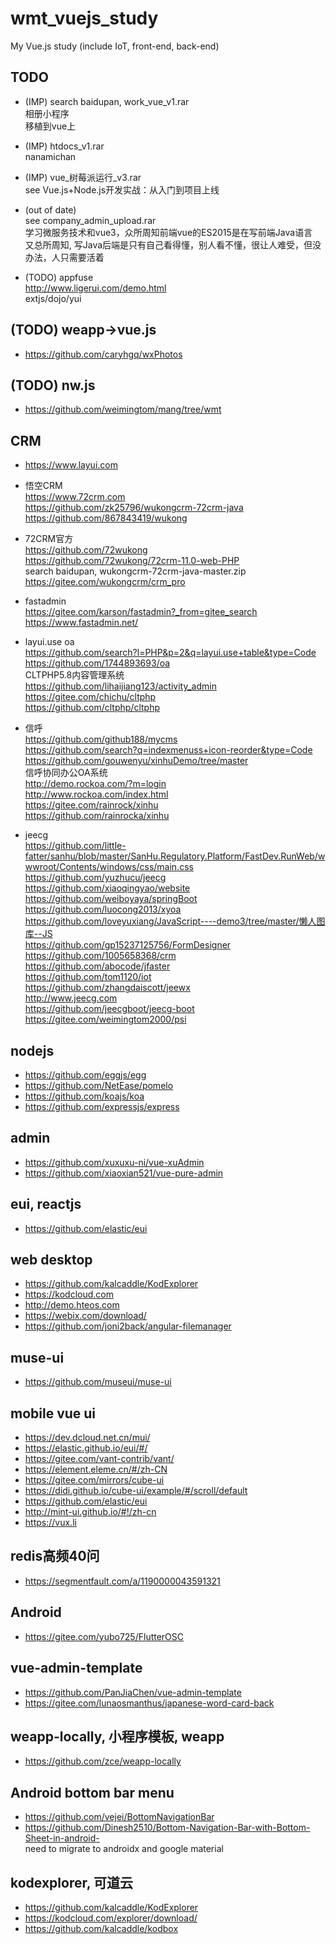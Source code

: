 # wmt_vuejs_study
My Vue.js study (include IoT, front-end, back-end)  

## TODO  
* (IMP) search baidupan, work_vue_v1.rar  
相册小程序  
移植到vue上  

* (IMP) htdocs_v1.rar  
nanamichan  

* (IMP) vue_树莓派运行_v3.rar  
see Vue.js+Node.js开发实战：从入门到项目上线   

* (out of date)  
see company_admin_upload.rar    
学习微服务技术和vue3，众所周知前端vue的ES2015是在写前端Java语言  
又总所周知, 写Java后端是只有自己看得懂，别人看不懂，很让人难受，但没办法，人只需要活着  

* (TODO) appfuse  
http://www.ligerui.com/demo.html  
extjs/dojo/yui  

## (TODO) weapp->vue.js  
* https://github.com/caryhgq/wxPhotos  

## (TODO) nw.js  
* https://github.com/weimingtom/mang/tree/wmt  

## CRM  
* https://www.layui.com  

* 悟空CRM  
https://www.72crm.com  
https://github.com/zk25796/wukongcrm-72crm-java  
https://github.com/867843419/wukong  

* 72CRM官方  
https://github.com/72wukong  
https://github.com/72wukong/72crm-11.0-web-PHP  
search baidupan, wukongcrm-72crm-java-master.zip  
https://gitee.com/wukongcrm/crm_pro  

* fastadmin  
https://gitee.com/karson/fastadmin?_from=gitee_search  
https://www.fastadmin.net/  

* layui.use oa  
https://github.com/search?l=PHP&p=2&q=layui.use+table&type=Code  
https://github.com/1744893693/oa  
CLTPHP5.8内容管理系统  
https://github.com/lihaijiang123/activity_admin  
https://gitee.com/chichu/cltphp  
https://github.com/cltphp/cltphp  

* 信呼  
https://github.com/github188/mycms  
https://github.com/search?q=indexmenuss+icon-reorder&type=Code  
https://github.com/gouwenyu/xinhuDemo/tree/master  
信呼协同办公OA系统  
http://demo.rockoa.com/?m=login  
http://www.rockoa.com/index.html  
https://gitee.com/rainrock/xinhu  
https://github.com/rainrocka/xinhu  

* jeecg  
https://github.com/little-fatter/sanhu/blob/master/SanHu.Regulatory.Platform/FastDev.RunWeb/wwwroot/Contents/windows/css/main.css  
https://github.com/yuzhucu/jeecg  
https://github.com/xiaoqingyao/website  
https://github.com/weiboyaya/springBoot  
https://github.com/luocong2013/xyoa  
https://github.com/loveyuxiang/JavaScript----demo3/tree/master/懒人图库--JS  
https://github.com/gp15237125756/FormDesigner  
https://github.com/1005658368/crm  
https://github.com/abocode/jfaster  
https://github.com/tom1120/iot  
https://github.com/zhangdaiscott/jeewx  
http://www.jeecg.com  
https://github.com/jeecgboot/jeecg-boot  
https://gitee.com/weimingtom2000/psi  

## nodejs  
* https://github.com/eggjs/egg  
* https://github.com/NetEase/pomelo  
* https://github.com/koajs/koa  
* https://github.com/expressjs/express  

## admin  
* https://github.com/xuxuxu-ni/vue-xuAdmin  
* https://github.com/xiaoxian521/vue-pure-admin  

## eui, reactjs  
* https://github.com/elastic/eui  

## web desktop  
* https://github.com/kalcaddle/KodExplorer  
* https://kodcloud.com  
* http://demo.hteos.com  
* https://webix.com/download/  
* https://github.com/joni2back/angular-filemanager  

## muse-ui  
* https://github.com/museui/muse-ui  

## mobile vue ui  
* https://dev.dcloud.net.cn/mui/  
* https://elastic.github.io/eui/#/  
* https://gitee.com/vant-contrib/vant/  
* https://element.eleme.cn/#/zh-CN  
* https://gitee.com/mirrors/cube-ui  
* https://didi.github.io/cube-ui/example/#/scroll/default  
* https://github.com/elastic/eui  
* http://mint-ui.github.io/#!/zh-cn  
* https://vux.li  

## redis高频40问  
* https://segmentfault.com/a/1190000043591321  

## Android  
* https://gitee.com/yubo725/FlutterOSC  

## vue-admin-template  
* https://github.com/PanJiaChen/vue-admin-template  
* https://gitee.com/lunaosmanthus/japanese-word-card-back  

## weapp-locally, 小程序模板, weapp  
* https://github.com/zce/weapp-locally

## Android bottom bar menu  
* https://github.com/vejei/BottomNavigationBar
* https://github.com/Dinesh2510/Bottom-Navigation-Bar-with-Bottom-Sheet-in-android-  
need to migrate to androidx and google material

## kodexplorer, 可道云    
* https://github.com/kalcaddle/KodExplorer
* https://kodcloud.com/explorer/download/
* https://github.com/kalcaddle/kodbox
